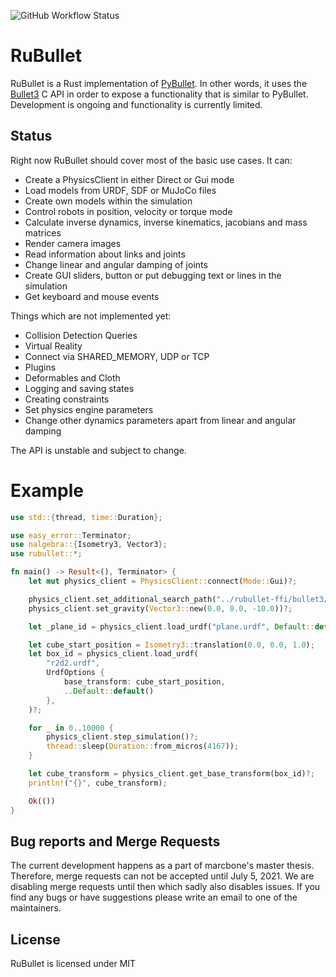 ![GitHub Workflow Status](https://img.shields.io/github/workflow/status/neachdainn/rubullet/Rust)
# RuBullet

RuBullet is a Rust implementation of [PyBullet](https://pybullet.org/).
In other words, it uses the [Bullet3](https://github.com/bulletphysics/bullet3) 
C API in order to expose a functionality that is similar to PyBullet.
Development is ongoing and functionality is currently limited.

## Status
Right now RuBullet should cover most of the basic use cases. It can:
* Create a PhysicsClient in either Direct or Gui mode
* Load models from URDF, SDF or MuJoCo files
* Create own models within the simulation
* Control robots in position, velocity or torque mode
* Calculate inverse dynamics, inverse kinematics, jacobians and mass matrices
* Render camera images
* Read information about links and joints
* Change linear and angular damping of joints
* Create GUI sliders, button or put debugging text or lines in the simulation
* Get keyboard and mouse events 

Things which are not implemented yet:
* Collision Detection Queries 
* Virtual Reality
* Connect via SHARED_MEMORY, UDP or TCP
* Plugins
* Deformables and Cloth
* Logging and saving states
* Creating constraints
* Set physics engine parameters
* Change other dynamics parameters apart from linear and angular damping

The API is unstable and subject to change.

# Example
```rust
use std::{thread, time::Duration};

use easy_error::Terminator;
use nalgebra::{Isometry3, Vector3};
use rubullet::*;

fn main() -> Result<(), Terminator> {
    let mut physics_client = PhysicsClient::connect(Mode::Gui)?;

    physics_client.set_additional_search_path("../rubullet-ffi/bullet3/libbullet3/data")?;
    physics_client.set_gravity(Vector3::new(0.0, 0.0, -10.0))?;

    let _plane_id = physics_client.load_urdf("plane.urdf", Default::default())?;

    let cube_start_position = Isometry3::translation(0.0, 0.0, 1.0);
    let box_id = physics_client.load_urdf(
        "r2d2.urdf",
        UrdfOptions {
            base_transform: cube_start_position,
            ..Default::default()
        },
    )?;

    for _ in 0..10000 {
        physics_client.step_simulation()?;
        thread::sleep(Duration::from_micros(4167));
    }

    let cube_transform = physics_client.get_base_transform(box_id)?;
    println!("{}", cube_transform);

    Ok(())
}
```

## Bug reports and Merge Requests
The current development happens as a part of marcbone's master thesis. Therefore, merge requests can not be accepted until
July 5, 2021. We are disabling merge requests until then which sadly also disables issues. If you find any bugs or have suggestions please write an email to
one of the maintainers.

## License
RuBullet is licensed under MIT

